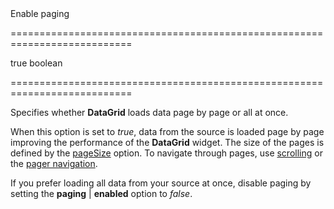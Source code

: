 <!--**
/*-------------------------------------------
    Auto-generated file. Do not modify.
-------------------------------------------

**-->
<!--d-->Enable paging<!--/d-->
===========================================================================
<!--default-->true<!--/default-->
<!--type-->boolean<!--/type-->
===========================================================================

<!--shortDescription-->
Specifies whether **DataGrid** loads data page by page or all at once. 
<!--/shortDescription-->

<!--fullDescription-->
When this option is set to *true*, data from the source is loaded page by page improving the performance of the **DataGrid** widget. The size of the pages is defined by the [pageSize](/Documentation/ApiReference/UI_Widgets/dxDataGrid/Configuration/paging/#pageSize) option. To navigate through pages, use [scrolling](/Documentation/Guide/UI_Widgets/Data_Grid/Data_Navigation/#Scrolling) or the [pager navigation](/Documentation/Guide/UI_Widgets/Data_Grid/Data_Navigation/#Pager_Navigation).

If you prefer loading all data from your source at once, disable paging by setting the **paging** | **enabled** option to *false*.
<!--/fullDescription-->